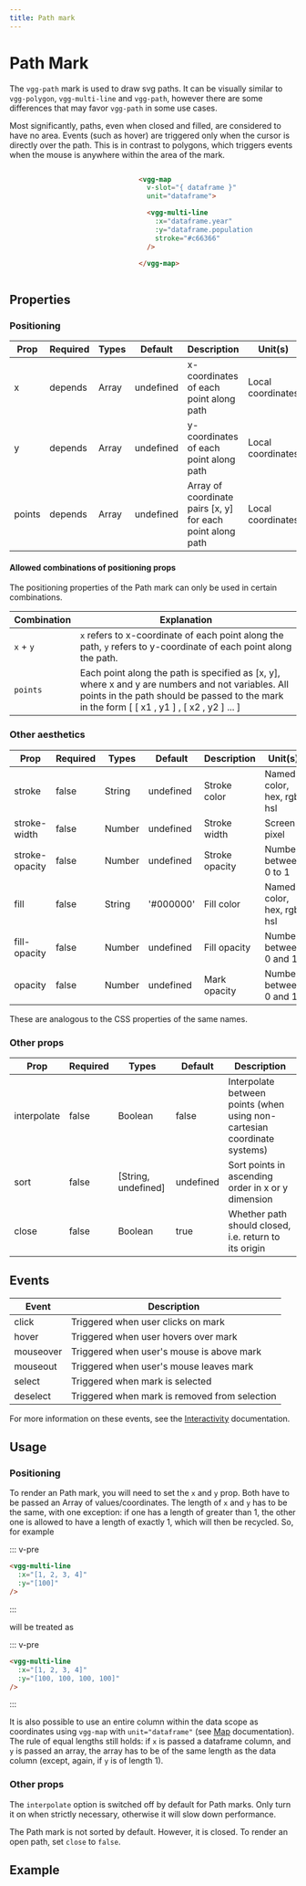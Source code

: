 ```yaml
---
title: Path mark
---
```


# Path Mark

The `vgg-path` mark is used to draw svg paths. It can be visually similar to `vgg-polygon`, `vgg-multi-line` and `vgg-path`, however there are some differences that may favor `vgg-path` in some use cases.

Most significantly, paths, even when closed and filled, are considered to have no area. Events (such as hover) are triggered only when the cursor is directly over the path. This is in contrast to polygons, which triggers events when the mouse is anywhere within the area of the mark.

<div style="display: flex;
	justify-content: space-around;
	align-items: center"
>

<div>

<MarkPathSimple />

</div>

<div style='width: 40%; height: 100%;'>

```html
<vgg-map 
  v-slot="{ dataframe }"
  unit="dataframe">

  <vgg-multi-line
    :x="dataframe.year"
    :y="dataframe.population"
    stroke="#c66366"
  />

</vgg-map>
```

</div>

</div>

## Properties

### Positioning

| Prop   | Required | Types | Default   | Description                             | Unit(s)           |
| ------ | -------- | ----- | --------- | --------------------------------------- | ----------------- |
| x      | depends  | Array | undefined | x-coordinates of each point along path  | Local coordinates |
| y      | depends  | Array | undefined | y-coordinates of each point along path  | Local coordinates |
| points | depends  | Array | undefined | Array of coordinate pairs [x, y] for each point along path | Local coordinates |

#### Allowed combinations of positioning props
The positioning properties of the Path mark can only be used in certain combinations.

| Combination | Explanation                                                                                                                    |
|-------------|--------------------------------------------------------------------------------------------------------------------------------|
| `x` + `y`   | `x` refers to x-coordinate of each point along the path, `y` refers to y-coordinate of each point along the path.            |
| `points`    | Each point along the path is specified as [x, y], where x and y are numbers and not variables. All points in the path should be passed to the mark in the form [ [ x1 , y1 ] , [ x2 , y2 ] ... ]          |

### Other aesthetics

| Prop           | Required | Types  | Default   | Description    | Unit(s)                    |
| -------------- | -------- | ------ | --------- | -------------- | -------------------------- |
| stroke         | false    | String | undefined | Stroke color   | Named color, hex, rgb, hsl |
| stroke-width   | false    | Number | undefined | Stroke width   | Screen pixel               |
| stroke-opacity | false    | Number | undefined | Stroke opacity | Number between 0 to 1      |
| fill           | false    | String | '#000000' | Fill color     | Named color, hex, rgb, hsl |
| fill-opacity   | false    | Number | undefined | Fill opacity   | Number between 0 and 1     |
| opacity        | false    | Number | undefined | Mark opacity   | Number between 0 and 1     |

These are analogous to the CSS properties of the same names.

### Other props

| Prop        | Required | Types                | Default  | Description                                                              |
| ----------- | -------- | -------------------- | -------- | ------------------------------------------------------------------------ |
| interpolate | false    | Boolean              | false    | Interpolate between points (when using non-cartesian coordinate systems) |
| sort        | false    | [String, undefined]  | undefined| Sort points in ascending order in x or y dimension                       |
| close       | false    | Boolean              | true     | Whether path should closed, i.e. return to its origin                    |

## Events

| Event     | Description                                   |
| --------- | --------------------------------------------- |
| click     | Triggered when user clicks on mark            |
| hover     | Triggered when user hovers over mark          |
| mouseover | Triggered when user's mouse is above mark     |
| mouseout  | Triggered when user's mouse leaves mark       |
| select    | Triggered when mark is selected               |
| deselect  | Triggered when mark is removed from selection |

For more information on these events, see the [Interactivity](../concepts/interactivity.md)
documentation.

## Usage
### Positioning

To render an Path mark, you will need to set the `x` and `y` prop. Both have to be passed an Array of values/coordinates. The length of `x` and `y` has to be the same, with one exception: if one has a length
of greater than 1, the other one is allowed to have a length of exactly 1, which will
then be recycled. So, for example

::: v-pre
```html
<vgg-multi-line
  :x="[1, 2, 3, 4]"
  :y="[100]"
/>
```
:::

will be treated as

::: v-pre
```html
<vgg-multi-line
  :x="[1, 2, 3, 4]"
  :y="[100, 100, 100, 100]"
/>
```
:::

It is also possible to use an entire column within the data scope as coordinates
using `vgg-map` with `unit="dataframe"` (see [Map](../core/map.md) documentation). The rule of equal lengths still holds: if `x` is passed a dataframe
column, and `y` is passed an array, the array has to be of the same length as the
data column (except, again, if `y` is of length 1).

### Other props

The `interpolate` option is switched off by default for Path marks. Only
turn it on when strictly necessary, otherwise it will slow down performance.

The Path mark is not sorted by default. However, it is closed. To render an open path, set `close` to `false`.

## Example

<MarkPathDemo />
